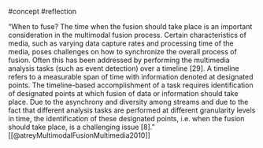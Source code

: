 #concept #reflection 

“When to fuse? The time when the fusion should take place is an important consideration in the multimodal fusion process. Certain characteristics of media, such as varying data capture rates and processing time of the media, poses challenges on how to synchronize the overall process of fusion. Often this has been addressed by performing the multimedia analysis tasks (such as event detection) over a timeline [29]. A timeline refers to a measurable span of time with information denoted at designated points. The timeline-based accomplishment of a task requires identification of designated points at which fusion of data or information should take place. Due to the asynchrony and diversity among streams and due to the fact that different analysis tasks are performed at different granularity levels in time, the identification of these designated points, i.e. when the fusion should take place, is a challenging issue [8].” [[@atreyMultimodalFusionMultimedia2010]]
